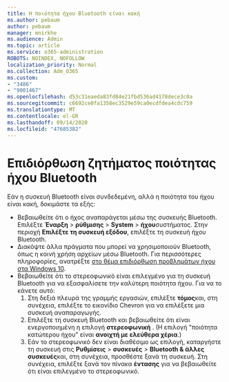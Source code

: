 ```yaml
---
title: Η ποιότητα ήχου Bluetooth είναι κακή
ms.author: pebaum
author: pebaum
manager: mnirkhe
ms.audience: Admin
ms.topic: article
ms.service: o365-administration
ROBOTS: NOINDEX, NOFOLLOW
localization_priority: Normal
ms.collection: Adm_O365
ms.custom:
- "3486"
- "9001467"
ms.openlocfilehash: d53c31eaeda83fd84e21fbd536ad4178dece3c0a
ms.sourcegitcommit: c6692ce0fa1358ec3529e59ca0ecdfdea4cdc759
ms.translationtype: MT
ms.contentlocale: el-GR
ms.lasthandoff: 09/14/2020
ms.locfileid: "47685382"
---
```

# <a name="fix-bluetooth-audio-quality-issue"></a>Επιδιόρθωση ζητήματος ποιότητας ήχου Bluetooth

Εάν η συσκευή Bluetooth είναι συνδεδεμένη, αλλά η ποιότητα του ήχου είναι κακή, δοκιμάστε τα εξής:

- Βεβαιωθείτε ότι ο ήχος αναπαράγεται μέσω της συσκευής Bluetooth. Επιλέξτε **Έναρξη**  >  **ρύθμισης**  >  **System**  >  **ήχου**συστήματος. Στην περιοχή **Επιλέξτε τη συσκευή εξόδου**, επιλέξτε τη συσκευή ήχου Bluetooth.
- Διακόψτε άλλα πράγματα που μπορεί να χρησιμοποιούν Bluetooth, όπως η κοινή χρήση αρχείων μέσω Bluetooth. Για περισσότερες πληροφορίες, ανατρέξτε [στο θέμα επιδιόρθωση προβλημάτων ήχου στα Windows 10](https://support.microsoft.com/help/4520288/windows-10-fix-sound-problems).
- Βεβαιωθείτε ότι το στερεοφωνικό είναι επιλεγμένο για τη συσκευή Bluetooth για να εξασφαλίσετε την καλύτερη ποιότητα ήχου. Για να το κάνετε αυτό: 
    1. Στη δεξιά πλευρά της γραμμής εργασιών, επιλέξτε **τόμος**και, στη συνέχεια, επιλέξτε το εικονίδιο Chevron για να επιλέξετε μια συσκευή αναπαραγωγής.
    2. Επιλέξτε τη συσκευή Bluetooth και βεβαιωθείτε ότι είναι ενεργοποιημένη η επιλογή **στερεοφωνική** . (Η επιλογή "ποιότητα κατώτερου ήχου" είναι **ανοιχτή με ελεύθερα χέρια**.)
    3. Εάν το στερεοφωνικό δεν είναι διαθέσιμο ως επιλογή, καταργήστε τη συσκευή στις **Ρυθμίσεις**  >  **συσκευές**  >  **Bluetooth & άλλες συσκευές**και, στη συνέχεια, προσθέστε ξανά τη συσκευή. Στη συνέχεια, επιλέξτε ξανά τον πίνακα **έντασης** για να βεβαιωθείτε ότι είναι επιλεγμένο το στερεοφωνικό.


